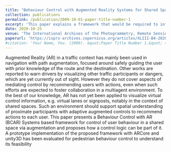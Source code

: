 ```yaml
---
title: "Behaviour Control with Augmented Reality Systems for Shared Spaces"
collection: publications
permalink: /publication/2009-10-01-paper-title-number-1
excerpt: 'This paper explains a framework that would be required to influence walking in shared spaces'
date: 2020-10-25
venue: 'The International Archives of the Photogrammetry, Remote Sensing and Spatial Information Sciences'
paperurl: 'https://isprs-archives.copernicus.org/articles/XLIII-B4-2020/591/2020/isprs-archives-XLIII-B4-2020-591-2020.pdf'
#citation: 'Your Name, You. (2009). &quot;Paper Title Number 1.&quot; <i>Journal 1</i>. 1(1).'
---
```


Augmented Reality (AR) in a traffic context has mainly been used in navigation with path augmentation, focused around safely guiding the user with prior knowledge of the route and the destination. Other works are reported to warn drivers by visualizing other traffic participants or dangers, which are yet currently out of sight. However they do not cover aspects of mediating control by recommending users with actions, even when such efforts are expected to foster collaboration in a multiagent environment. To the best of our knowledge, AR has not yet been applied to visualize virtual control information, e.g. virtual lanes or signposts, notably in the context of shared spaces. Such an environment should support spatial understanding of proximate participants with adaptive augmented controls to recommend actions to each user. This paper presents a Behaviour Control with AR (BCAR) Systems based framework for control of user behaviour in a shared space via augmentation and proposes how a control logic can be part of it. A prototype implementation of the proposed framework with ARCore and unity3D has been evaluated for pedestrian behaviour control to understand its feasibility